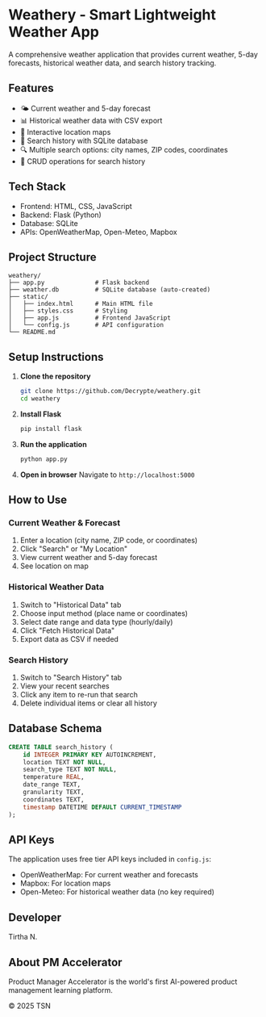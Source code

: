 # Weathery - Smart Lightweight Weather App

A comprehensive weather application that provides current weather, 5-day forecasts, historical weather data, and search history tracking.

## Features
- 🌤️ Current weather and 5-day forecast
- 📊 Historical weather data with CSV export
- 📍 Interactive location maps
- 📜 Search history with SQLite database
- 🔍 Multiple search options: city names, ZIP codes, coordinates
- 💾 CRUD operations for search history

## Tech Stack
- Frontend: HTML, CSS, JavaScript
- Backend: Flask (Python)
- Database: SQLite
- APIs: OpenWeatherMap, Open-Meteo, Mapbox

## Project Structure
```
weathery/
├── app.py              # Flask backend
├── weather.db          # SQLite database (auto-created)
├── static/
│   ├── index.html      # Main HTML file
│   ├── styles.css      # Styling
│   ├── app.js          # Frontend JavaScript
│   └── config.js       # API configuration
└── README.md
```

## Setup Instructions

1. **Clone the repository**
   ```bash
   git clone https://github.com/Decrypte/weathery.git
   cd weathery
   ```

2. **Install Flask**
   ```bash
   pip install flask
   ```

3. **Run the application**
   ```bash
   python app.py
   ```

4. **Open in browser**
   Navigate to `http://localhost:5000`

## How to Use

### Current Weather & Forecast
1. Enter a location (city name, ZIP code, or coordinates)
2. Click "Search" or "My Location"
3. View current weather and 5-day forecast
4. See location on map

### Historical Weather Data
1. Switch to "Historical Data" tab
2. Choose input method (place name or coordinates)
3. Select date range and data type (hourly/daily)
4. Click "Fetch Historical Data"
5. Export data as CSV if needed

### Search History
1. Switch to "Search History" tab
2. View your recent searches
3. Click any item to re-run that search
4. Delete individual items or clear all history

## Database Schema
```sql
CREATE TABLE search_history (
    id INTEGER PRIMARY KEY AUTOINCREMENT,
    location TEXT NOT NULL,
    search_type TEXT NOT NULL,
    temperature REAL,
    date_range TEXT,
    granularity TEXT,
    coordinates TEXT,
    timestamp DATETIME DEFAULT CURRENT_TIMESTAMP
);
```

## API Keys
The application uses free tier API keys included in `config.js`:
- OpenWeatherMap: For current weather and forecasts
- Mapbox: For location maps
- Open-Meteo: For historical weather data (no key required)

## Developer
Tirtha N.

## About PM Accelerator
Product Manager Accelerator is the world's first AI-powered product management learning platform.

© 2025 TSN